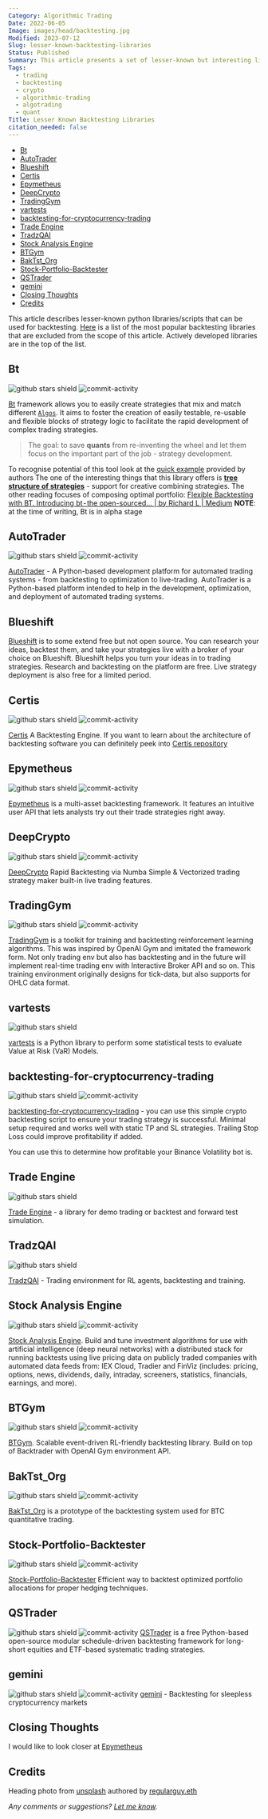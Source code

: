 ```yaml
---
Category: Algorithmic Trading
Date: 2022-06-05
Image: images/head/backtesting.jpg
Modified: 2023-07-12
Slug: lesser-known-backtesting-libraries
Status: Published
Summary: This article presents a set of lesser-known but interesting libraries that can be used for backtesting trading strategies and trading algorithms in general.
Tags:
  - trading
  - backtesting
  - crypto
  - algorithmic-trading
  - algotrading
  - quant
Title: Lesser Known Backtesting Libraries
citation_needed: false
---
```


<!-- MarkdownTOC levels='2,3' autolink=True autoanchor=True -->

- [Bt](#bt)
- [AutoTrader](#autotrader)
- [Blueshift](#blueshift)
- [Certis](#certis)
- [Epymetheus](#epymetheus)
- [DeepCrypto](#deepcrypto)
- [TradingGym](#tradinggym)
- [vartests](#vartests)
- [backtesting-for-cryptocurrency-trading](#backtesting-for-cryptocurrency-trading)
- [Trade Engine](#trade-engine)
- [TradzQAI](#tradzqai)
- [Stock Analysis Engine](#stock-analysis-engine)
- [BTGym](#btgym)
- [BakTst\_Org](#baktst_org)
- [Stock-Portfolio-Backtester](#stock-portfolio-backtester)
- [QSTrader](#qstrader)
- [gemini](#gemini)
- [Closing Thoughts](#closing-thoughts)
- [Credits](#credits)

<!-- /MarkdownTOC -->

This article describes lesser-known python libraries/scripts that can be used for backtesting. [Here](https://safjan.com/popular-backtesting-libraries/) is a list of the most popular backtesting libraries that are excluded from the scope of this article. Actively developed libraries are in the top of the list.

<a id="bt"></a>

## Bt

![github stars shield](https://img.shields.io/github/stars/pmorissette/bt.svg?logo=github) ![commit-activity](https://img.shields.io/github/commit-activity/y/pmorissette/bt)

[Bt](https://github.com/pmorissette/bt) framework allows you to easily create strategies that mix and match different [`Algos`](https://pmorissette.github.io/bt/bt.html#bt.core.Algo "bt.core.Algo"). It aims to foster the creation of easily testable, re-usable and flexible blocks of strategy logic to facilitate the rapid development of complex trading strategies.

> The goal: to save **quants** from re-inventing the wheel and let them focus on the important part of the job - strategy development.

To recognise potential of this tool look at the [quick example](https://pmorissette.github.io/bt/#a-quick-example) provided by authors
The one of the interesting things that this library offers is [**tree structure of strategies**](https://pmorissette.github.io/bt/tree.html) - support for creative combining strategies.
The other reading focuses of composing optimal portfolio: [Flexible Backtesting with BT. Introducing bt - the open-sourced… | by Richard L | Medium](https://medium.com/@richardhwlin/flexible-backtesting-with-bt-7295c0dde5dd)
**NOTE**: at the time of writing, Bt is in alpha stage
<a id="autotrader"></a>

## AutoTrader

![github stars shield](https://img.shields.io/github/stars/kieran-mackle/AutoTrader.svg?logo=github) ![commit-activity](https://img.shields.io/github/commit-activity/y/kieran-mackle/AutoTrader)

[AutoTrader](https://kieran-mackle.github.io/AutoTrader/) - A Python-based development platform for automated trading systems - from backtesting to optimization to live-trading. AutoTrader is a Python-based platform intended to help in the development, optimization, and deployment of automated trading systems.

<a id="blueshift"></a>

## Blueshift

[Blueshift](https://blueshift.quantinsti.com/docs/) is to some extend free but not open source. You can research your ideas, backtest them, and take your strategies live with a broker of your choice on Blueshift. Blueshift helps you turn your ideas in to trading strategies.
Research and backtesting on the platform are free. Live strategy deployment is also free for a limited period.

<a id="certis"></a>

## Certis

![github stars shield](https://img.shields.io/github/stars/Yeachan-Heo/Certis.svg?logo=github) ![commit-activity](https://img.shields.io/github/commit-activity/y/Yeachan-Heo/Certis)

[Certis](https://github.com/Yeachan-Heo/Certis) A Backtesting Engine. If you want to learn about the architecture of backtesting software you can definitely peek into [Certis repository](https://github.com/Yeachan-Heo/Certis)

<a id="epymetheus"></a>

## Epymetheus

![github stars shield](https://img.shields.io/github/stars/epymetheus/epymetheus.svg?logo=github) ![commit-activity](https://img.shields.io/github/commit-activity/y/epymetheus/epymetheus)

[Epymetheus](https://github.com/epymetheus/epymetheus) is a multi-asset backtesting framework. It features an intuitive user API that lets analysts try out their trade strategies right away.

<a id="deepcrypto"></a>

## DeepCrypto

![github stars shield](https://img.shields.io/github/stars/Yeachan-Heo/DeepCrypto.svg?logo=github) ![commit-activity](https://img.shields.io/github/commit-activity/y/Yeachan-Heo/DeepCrypto)

[DeepCrypto](https://github.com/Yeachan-Heo/DeepCrypto) Rapid Backtesting via Numba Simple & Vectorized trading strategy maker built-in live trading features.

<a id="tradinggym"></a>

## TradingGym

![github stars shield](https://img.shields.io/github/stars/Yvictor/TradingGym.svg?logo=github) ![commit-activity](https://img.shields.io/github/commit-activity/y/Yvictor/TradingGym)

[TradingGym](https://github.com/Yvictor/TradingGym) is a toolkit for training and backtesting reinforcement learning algorithms. This was inspired by OpenAI Gym and imitated the framework form. Not only trading env but also has backtesting and in the future will implement real-time trading env with Interactive Broker API and so on.
This training environment originally designs for tick-data, but also supports for OHLC data format.

<a id="vartests"></a>

## vartests

![github stars shield](https://img.shields.io/github/stars/rafa-rod/vartests.svg?logo=github)

 [vartests](https://github.com/rafa-rod/vartests) is a Python library to perform some statistical tests to evaluate Value at Risk (VaR) Models.

<a id="backtesting-for-cryptocurrency-trading"></a>

## backtesting-for-cryptocurrency-trading

![github stars shield](https://img.shields.io/github/stars/CyberPunkMetalHead/backtesting-for-cryptocurrency-trading.svg?logo=github) ![commit-activity](https://img.shields.io/github/commit-activity/y/CyberPunkMetalHead/backtesting-for-cryptocurrency-trading)

[backtesting-for-cryptocurrency-trading](https://github.com/CyberPunkMetalHead/backtesting-for-cryptocurrency-trading) - you can use this simple crypto backtesting script to ensure your trading strategy is successful. Minimal setup required and works well with static TP and SL strategies. Trailing Stop Loss could improve profitability if added.

You can use this to determine how profitable your Binance Volatility bot is.
<a id="trade-engine"></a>

## Trade Engine

![github stars shield](https://img.shields.io/github/stars/xibalbas/trade-engine.svg?logo=github)

[Trade Engine](https://github.com/xibalbas/trade-engine) - a library for demo trading or backtest and forward test simulation.

<a id="tradzqai"></a>

## TradzQAI

![github stars shield](https://img.shields.io/github/stars/kkuette/TradzQAI.svg?logo=github)

[TradzQAI](https://github.com/kkuette/TradzQAI) - Trading environment for RL agents, backtesting and training.

<a id="stock-analysis-engine"></a>

## Stock Analysis Engine

![github stars shield](https://img.shields.io/github/stars/AlgoTraders/stock-analysis-engine.svg?logo=github) ![commit-activity](https://img.shields.io/github/commit-activity/y/AlgoTraders/stock-analysis-engine)

[Stock Analysis Engine](https://github.com/AlgoTraders/stock-analysis-engine). Build and tune investment algorithms for use with artificial intelligence (deep neural networks) with a distributed stack for running backtests using live pricing data on publicly traded companies with automated data feeds from: IEX Cloud, Tradier and FinViz (includes: pricing, options, news, dividends, daily, intraday, screeners, statistics, financials, earnings, and more).

<a id="btgym"></a>

## BTGym

![github stars shield](https://img.shields.io/github/stars/Kismuz/btgym.svg?logo=github) ![commit-activity](https://img.shields.io/github/commit-activity/y/Kismuz/btgym)

[BTGym](https://github.com/Kismuz/btgym). Scalable event-driven RL-friendly backtesting library. Build on top of Backtrader with OpenAI Gym environment API.

<a id="baktst_org"></a>

## BakTst_Org

![github stars shield](https://img.shields.io/github/stars/xiaoyao153379/BakTst_Org.svg?logo=github) ![commit-activity](https://img.shields.io/github/commit-activity/y/xiaoyao153379/BakTst_Org)

[BakTst_Org](https://github.com/xiaoyao153379/BakTst_Org) is a prototype of the backtesting system used for BTC quantitative trading.

<a id="stock-portfolio-backtester"></a>

## Stock-Portfolio-Backtester

![github stars shield](https://img.shields.io/github/stars/faizancodes/Stock-Portfolio-Backtester.svg?logo=github) ![commit-activity](https://img.shields.io/github/commit-activity/y/faizancodes/Stock-Portfolio-Backtester)

[Stock-Portfolio-Backtester](https://github.com/faizancodes/Stock-Portfolio-Backtester)
Efficient way to backtest optimized portfolio allocations for proper hedging techniques.

<a id="qstrader"></a>

## QSTrader

![github stars shield](https://img.shields.io/github/stars/mhallsmoore/qstrader.svg?logo=github) ![commit-activity](https://img.shields.io/github/commit-activity/y/mhallsmoore/qstrader)
[QSTrader](https://github.com/mhallsmoore/qstrader) is a free Python-based open-source modular schedule-driven backtesting framework for long-short equities and ETF-based systematic trading strategies.

<a id="gemini"></a>

## gemini

![github stars shield](https://img.shields.io/github/stars/anfederico/gemini.svg?logo=github) ![commit-activity](https://img.shields.io/github/commit-activity/y/mhallsmoore/qstrader)
[gemini](https://github.com/anfederico/gemini) - Backtesting for sleepless cryptocurrency markets

<a id="closing-thoughts"></a>

## Closing Thoughts

I would like to look closer at [Epymetheus](https://github.com/epymetheus/epymetheus)

<a id="credits"></a>

## Credits

Heading photo from [unsplash](https://unsplash.com/photos/InWI1lteYfU) authored by [regularguy.eth](https://unsplash.com/@moneyphotos)

*Any comments or suggestions? [Let me know](mailto:ksafjan@gmail.com?subject=Blog+post).*
